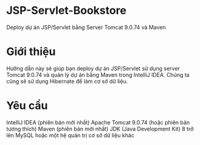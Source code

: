 # JSP-Servlet-Bookstore
Deploy dự án JSP/Servlet bằng Server Tomcat 9.0.74 và Maven
# Giới thiệu

Hướng dẫn này sẽ giúp bạn deploy dự án JSP/Servlet sử dụng server Tomcat 9.0.74 và quản lý dự án bằng Maven trong IntelliJ IDEA. Chúng ta cũng sẽ sử dụng Hibernate để làm cơ sở dữ liệu.

# Yêu cầu

IntelliJ IDEA (phiên bản mới nhất)
Apache Tomcat 9.0.74 (hoặc phiên bản tương thích)
Maven (phiên bản mới nhất)
JDK (Java Development Kit) 8 trở lên
MySQL hoặc một hệ quản trị cơ sở dữ liệu khác
